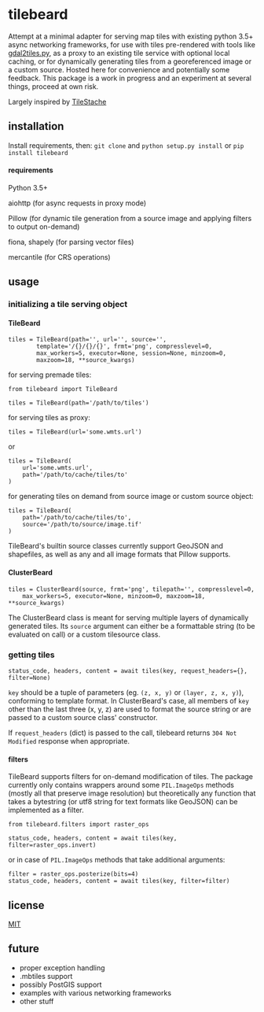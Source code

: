 # tilebeard

Attempt at a minimal adapter for serving map tiles with existing python 3.5+ async networking frameworks, for use with tiles pre-rendered with tools like [gdal2tiles.py](http://www.gdal.org/gdal2tiles.html), as a proxy to an existing tile service with optional local caching, or for dynamically generating tiles from a georeferenced image or a custom source. Hosted here for convenience and potentially some feedback. This package is a work in progress and an experiment at several things, proceed at own risk.

Largely inspired by [TileStache](https://github.com/TileStache/TileStache)

## installation

Install requirements, then:
`git clone` and `python setup.py install` or `pip install tilebeard`

#### requirements

Python 3.5+

aiohttp (for async requests in proxy mode)

Pillow (for dynamic tile generation from a source image and applying filters to output on-demand)

fiona, shapely (for parsing vector files)

mercantile (for CRS operations)

## usage

### initializing a tile serving object

#### TileBeard

```
tiles = TileBeard(path='', url='', source='',
        template='/{}/{}/{}', frmt='png', compresslevel=0,
        max_workers=5, executor=None, session=None, minzoom=0,
        maxzoom=18, **source_kwargs)
```

for serving premade tiles:
```
from tilebeard import TileBeard

tiles = TileBeard(path='/path/to/tiles')
```

for serving tiles as proxy:
```
tiles = TileBeard(url='some.wmts.url')
```
or
```
tiles = TileBeard(
    url='some.wmts.url',
    path='/path/to/cache/tiles/to'
)
```

for generating tiles on demand from source image or custom source object:
```
tiles = TileBeard(
    path='/path/to/cache/tiles/to',
    source='/path/to/source/image.tif'
)
```
TileBeard's builtin source classes currently support GeoJSON and shapefiles, as well as any and all image formats that Pillow supports.

#### ClusterBeard

```
tiles = ClusterBeard(source, frmt='png', tilepath='', compresslevel=0,
    max_workers=5, executor=None, minzoom=0, maxzoom=18, **source_kwargs)
```

The ClusterBeard class is meant for serving multiple layers of dynamically generated tiles.
Its `source` argument can either be a formattable string (to be evaluated on call) or a custom tilesource class.

### getting tiles
```
status_code, headers, content = await tiles(key, request_headers={}, filter=None)
```
`key` should be a tuple of parameters (eg. `(z, x, y)` or `(layer, z, x, y)`), conforming to template format.
In ClusterBeard's case, all members of `key` other than the last three (x, y, z) are used to format the source string or are passed to a custom source class' constructor.

If `request_headers` (dict) is passed to the call, tilebeard returns `304 Not Modified` response when appropriate.

#### filters
TileBeard supports filters for on-demand modification of tiles.
The package currently only contains wrappers around some `PIL.ImageOps` methods (mostly all that preserve image resolution) but theoretically any function that takes a bytestring (or utf8 string for text formats like GeoJSON) can be implemented as a filter.

```
from tilebeard.filters import raster_ops

status_code, headers, content = await tiles(key, filter=raster_ops.invert)
```
or in case of `PIL.ImageOps` methods that take additional arguments:
```
filter = raster_ops.posterize(bits=4)
status_code, headers, content = await tiles(key, filter=filter)
```

## license

[MIT](https://opensource.org/licenses/MIT)

## future

* proper exception handling
* .mbtiles support
* possibly PostGIS support
* examples with various networking frameworks
* other stuff
